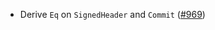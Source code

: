 * Derive `Eq` on `SignedHeader` and `Commit` ([#969](https://github.com/informalsystems/tendermint-rs/issues/969))
